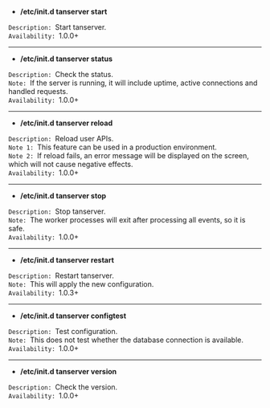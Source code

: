 - **/etc/init.d tanserver start**

`Description: `Start tanserver.  
`Availability: `1.0.0+

---

- **/etc/init.d tanserver status**

`Description: `Check the status.  
`Note: `If the server is running, it will include uptime, active connections and handled requests.  
`Availability: `1.0.0+

---

- **/etc/init.d tanserver reload**

`Description: `Reload user APIs.  
`Note 1: `This feature can be used in a production environment.  
`Note 2: `If reload fails, an error message will be displayed on the screen, which will not cause negative effects.  
`Availability: `1.0.0+

---

- **/etc/init.d tanserver stop**

`Description: `Stop tanserver.  
`Note: `The worker processes will exit after processing all events, so it is safe.  
`Availability: `1.0.0+

---

- **/etc/init.d tanserver restart**

`Description: `Restart tanserver.  
`Note: `This will apply the new configuration.  
`Availability: `1.0.3+

---

- **/etc/init.d tanserver configtest**

`Description: `Test configuration.  
`Note: `This does not test whether the database connection is available.  
`Availability: `1.0.0+

---

- **/etc/init.d tanserver version**

`Description: `Check the version.  
`Availability: `1.0.0+
